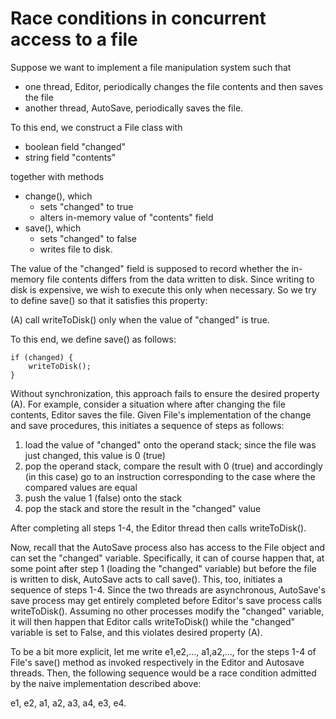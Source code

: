Race conditions in concurrent access to a file
==============================================

Suppose we want to implement a file manipulation system such that
  * one thread, Editor, periodically changes the file contents and then saves the file
  * another thread, AutoSave, periodically saves the file.

To this end, we construct a File class with 
  * boolean field "changed" 
  * string field "contents"
      
together with methods 
* change(), which
    * sets "changed" to true
    * alters in-memory value of "contents" field
* save(), which
    * sets "changed" to false
    * writes file to disk.
    
The value of the "changed" field is supposed to record whether the in-memory file contents differs from the data written to disk.  Since writing to disk is expensive, we wish to execute this only when necessary.  So we try to define save() so that it satisfies this property:

(A) call writeToDisk() only when the value of "changed" is true.

To this end, we define save() as follows: 

~~~
if (changed) {
    writeToDisk();
}
~~~
   
Without synchronization, this approach fails to ensure the desired property (A).  For example, consider a situation where after changing the file contents, Editor saves the file.  Given File's implementation of the change and save procedures, this initiates a sequence of steps as follows:
1. load the value of "changed" onto the operand stack; since the file was just changed, this value is 0 (true)
2. pop the operand stack, compare the result with 0 (true) and accordingly (in this case) go to an instruction corresponding to the case where the compared values are equal
3. push the value 1 (false) onto the stack
4. pop the stack and store the result in the "changed" value

After completing all steps 1-4, the Editor thread then calls writeToDisk().

Now, recall that the AutoSave process also has access to the File object and can set the "changed" variable.  Specifically, it can of course happen that, at some point after step 1 (loading the "changed" variable) but before the file is written to disk, AutoSave acts to call save().  This, too, initiates a sequence of steps 1-4.  Since the two threads are asynchronous, AutoSave's save process may get entirely completed before Editor's save process calls writeToDisk().  Assuming no other processes modify the "changed" variable, it will then happen that Editor calls writeToDisk() while the "changed" variable is set to False, and this violates desired property (A).

To be a bit more explicit, let me write e1,e2,..., a1,a2,..., for the steps 1-4 of File's save() method as invoked respectively in the Editor and Autosave threads.  Then, the following sequence would be a race condition admitted by the naive implementation described above:

e1, e2, a1, a2, a3, a4, e3, e4.


